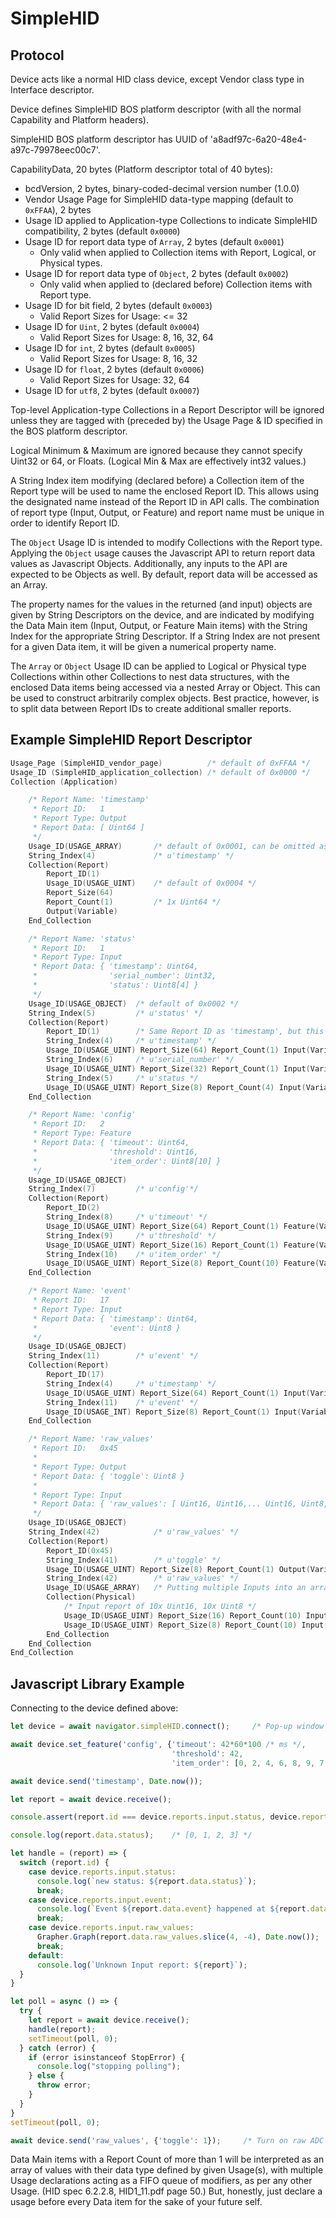 SimpleHID
=========

Protocol
--------

Device acts like a normal HID class device, except Vendor class type in Interface descriptor.

Device defines SimpleHID BOS platform descriptor (with all the normal Capability
and Platform headers).

SimpleHID BOS platform descriptor has UUID of 'a8adf97c-6a20-48e4-a97c-79978eec00c7'.

CapabilityData, 20 bytes (Platform descriptor total of 40 bytes):
* bcdVersion, 2 bytes, binary-coded-decimal version number (1.0.0)
* Vendor Usage Page for SimpleHID data-type mapping (default to `0xFFAA`), 2 bytes
* Usage ID applied to Application-type Collections to indicate SimpleHID compatibility, 2 bytes (default `0x0000`)
* Usage ID for report data type of `Array`, 2 bytes (default `0x0001`)
    * Only valid when applied to Collection items with Report, Logical, or Physical types.
* Usage ID for report data type of `Object`, 2 bytes (default `0x0002`)
    * Only valid when applied to (declared before) Collection items with Report type.
* Usage ID for bit field, 2 bytes (default `0x0003`)
    * Valid Report Sizes for Usage: <= 32
* Usage ID for `Uint`, 2 bytes (default `0x0004`)
    * Valid Report Sizes for Usage: 8, 16, 32, 64
* Usage ID for `int`, 2 bytes (default `0x0005`)
    * Valid Report Sizes for Usage: 8, 16, 32
* Usage ID for `float`, 2 bytes (default `0x0006`)
    * Valid Report Sizes for Usage: 32, 64
* Usage ID for `utf8`, 2 bytes (default `0x0007`)

Top-level Application-type Collections in a Report Descriptor will be ignored unless
they are tagged with (preceded by) the Usage Page & ID specified in the
BOS platform descriptor.

Logical Minimum & Maximum are ignored because they cannot specify
Uint32 or 64, or Floats. (Logical Min & Max are effectively int32 values.)

A String Index item modifying (declared before) a Collection item of the
Report type will be used to name the enclosed Report ID. This allows
using the designated name instead of the Report ID in API calls. The combination
of report type (Input, Output, or Feature) and report name must be unique
in order to identify Report ID.

The `Object` Usage ID is intended to modify Collections with the Report type.
Applying the `Object` usage causes the Javascript API to return report data
values as Javascript Objects. Additionally, any inputs to the API are expected
to be Objects as well. By default, report data will be accessed as an Array.

The property names for the values in the returned (and input) objects are
given by String Descriptors on the device, and are indicated by modifying
the Data Main item (Input, Output, or Feature Main items) with the String
Index for the appropriate String Descriptor. If a String Index are not
present for a given Data item, it will be given a numerical property name.

The `Array` or `Object` Usage ID can be applied to Logical or Physical type
Collections within other Collections to nest data structures, with the enclosed
Data items being accessed via a nested Array or Object. This can be used
to construct arbitrarily complex objects. Best practice, however, is to
split data between Report IDs to create additional smaller reports.

Example SimpleHID Report Descriptor
-----------------------------------
```c
Usage_Page (SimpleHID_vendor_page)          /* default of 0xFFAA */
Usage_ID (SimpleHID_application_collection) /* default of 0x0000 */
Collection (Application)

    /* Report Name: 'timestamp'
     * Report ID:   1
     * Report Type: Output
     * Report Data: [ Uint64 ]
     */
    Usage_ID(USAGE_ARRAY)       /* default of 0x0001, can be omitted as Array is default */
    String_Index(4)             /* u'timestamp' */
    Collection(Report)
        Report_ID(1)
        Usage_ID(USAGE_UINT)    /* default of 0x0004 */
        Report_Size(64)
        Report_Count(1)         /* 1x Uint64 */
        Output(Variable)
    End_Collection

    /* Report Name: 'status'
     * Report ID:   1
     * Report Type: Input
     * Report Data: { 'timestamp': Uint64,
     *                'serial_number': Uint32,
     *                'status': Uint8[4] }
     */
    Usage_ID(USAGE_OBJECT)  /* default of 0x0002 */
    String_Index(5)         /* u'status' */
    Collection(Report)
        Report_ID(1)        /* Same Report ID as 'timestamp', but this is an Input */
        String_Index(4)     /* u'timestamp' */
        Usage_ID(USAGE_UINT) Report_Size(64) Report_Count(1) Input(Variable)        /* 1x Uint64 */
        String_Index(6)     /* u'serial_number' */
        Usage_ID(USAGE_UINT) Report_Size(32) Report_Count(1) Input(Variable)        /* 1x Uint32 */
        String_Index(5)     /* u'status */
        Usage_ID(USAGE_UINT) Report_Size(8) Report_Count(4) Input(Variable)         /* 4x Uint8 */
    End_Collection

    /* Report Name: 'config'
     * Report ID:   2
     * Report Type: Feature
     * Report Data: { 'timeout': Uint64,
     *                'threshold': Uint16,
     *                'item_order': Uint8[10] }
     */
    Usage_ID(USAGE_OBJECT)
    String_Index(7)         /* u'config'*/
    Collection(Report)
        Report_ID(2)
        String_Index(8)     /* u'timeout' */
        Usage_ID(USAGE_UINT) Report_Size(64) Report_Count(1) Feature(Variable | Volatile)
        String_Index(9)     /* u'threshold' */
        Usage_ID(USAGE_UINT) Report_Size(16) Report_Count(1) Feature(Variable | Volatile)
        String_Index(10)    /* u'item_order' */
        Usage_ID(USAGE_UINT) Report_Size(8) Report_Count(10) Feature(Variable | Volatile)
    End_Collection

    /* Report Name: 'event'
     * Report ID:   17
     * Report Type: Input
     * Report Data: { 'timestamp': Uint64,
     *                'event': Uint8 }
     */
    Usage_ID(USAGE_OBJECT)
    String_Index(11)        /* u'event' */
    Collection(Report)
        Report_ID(17)
        String_Index(4)     /* u'timestamp' */
        Usage_ID(USAGE_UINT) Report_Size(64) Report_Count(1) Input(Variable)
        String_Index(11)    /* u'event' */
        Usage_ID(USAGE_INT) Report_Size(8) Report_Count(1) Input(Variable)
    End_Collection

    /* Report Name: 'raw_values'
     * Report ID:   0x45
     *
     * Report Type: Output
     * Report Data: { 'toggle': Uint8 }
     *
     * Report Type: Input
     * Report Data: { 'raw_values': [ Uint16, Uint16,... Uint16, Uint8, Uint8,... Uint8 ]}
     */
    Usage_ID(USAGE_OBJECT)
    String_Index(42)            /* u'raw_values' */
    Collection(Report)
        Report_ID(0x45)
        String_Index(41)        /* u'toggle' */
        Usage_ID(USAGE_UINT) Report_Size(8) Report_Count(1) Output(Variable | Volatile) /* Output report of 1x Uint8 */
        String_Index(42)        /* u'raw_values' */
        Usage_ID(USAGE_ARRAY)   /* Putting multiple Inputs into an array */
        Collection(Physical)
            /* Input report of 10x Uint16, 10x Uint8 */
            Usage_ID(USAGE_UINT) Report_Size(16) Report_Count(10) Input(Variable | Buffered_Bytes)
            Usage_ID(USAGE_UINT) Report_Size(8) Report_Count(10) Input(Variable | Buffered_Bytes)
        End_Collection
    End_Collection
End_Collection
```
Javascript Library Example
--------------------------
Connecting to the device defined above:
```javascript
let device = await navigator.simpleHID.connect();     /* Pop-up window prompts user to select device */

await device.set_feature('config', {'timeout': 42*60*100 /* ms */,
                                    'threshold': 42,
                                    'item_order': [0, 2, 4, 6, 8, 9, 7, 5, 3, 1]});

await device.send('timestamp', Date.now());

let report = await device.receive();

console.assert(report.id === device.reports.input.status, device.reports.input[report.id]);

console.log(report.data.status);    /* [0, 1, 2, 3] */

let handle = (report) => {
  switch (report.id) {
    case device.reports.input.status:
      console.log(`new status: ${report.data.status}`);
      break;
    case device.reports.input.event:
      console.log(`Event ${report.data.event} happened at ${report.data.timestamp}`);
      break;
    case device.reports.input.raw_values:
      Grapher.Graph(report.data.raw_values.slice(4, -4), Date.now());
      break;
    default:
      console.log(`Unknown Input report: ${report}`);
  }
}

let poll = async () => {
  try {
    let report = await device.receive();
    handle(report);
    setTimeout(poll, 0);
  } catch (error) {
    if (error isinstanceof StopError) {
      console.log("stopping polling");
    } else {
      throw error;
    }
  }
}
setTimeout(poll, 0);

await device.send('raw_values', {'toggle': 1});     /* Turn on raw ADC value reporting. */
```


Data Main items with a Report Count of more than 1 will be interpreted as an
array of values with their data type defined by given Usage(s), with multiple
Usage declarations acting as a FIFO queue of modifiers, as per any other
Usage. (HID spec 6.2.2.8, HID1_11.pdf page 50.) But, honestly, just declare
a usage before every Data item for the sake of your future self.
